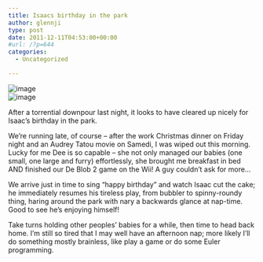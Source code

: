 ```yaml
---
title: Isaacs birthday in the park
author: glennji
type: post
date: 2011-12-11T04:53:00+00:00
#url: /?p=644
categories:
  - Uncategorized

---
```

<img style="display:block;margin-right:auto;margin-left:auto;" alt="image" src="/wp-content/uploads/2011/12/wpid-IMAG0096.jpg" />
  
<img style="display:block;margin-right:auto;margin-left:auto;" alt="image" src="/wp-content/uploads/2011/12/wpid-IMAG0111.jpg" />

After a torrential downpour last night, it looks to have cleared up nicely for Isaac&#8217;s birthday in the park.

We&#8217;re running late, of course &#8211; after the work Christmas dinner on Friday night and an Audrey Tatou movie on Samedi, I was wiped out this morning. Lucky for me Dee is so capable &#8211; she not only managed our babies (one small, one large and furry) effortlessly, she brought me breakfast in bed AND finished our De Blob 2 game on the Wii! A guy couldn&#8217;t ask for more&#8230;

We arrive just in time to sing &#8220;happy birthday&#8221; and watch Isaac cut the cake; he immediately resumes his tireless play, from bubbler to spinny-roundy thing, haring around the park with nary a backwards glance at nap-time. Good to see he&#8217;s enjoying himself!

Take turns holding other peoples&#8217; babies for a while, then time to head back home. I&#8217;m still so tired that I may well have an afternoon nap; more likely I&#8217;ll do something mostly brainless, like play a game or do some Euler programming.
